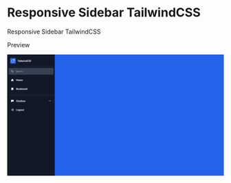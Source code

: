 # Responsive Sidebar TailwindCSS
Responsive Sidebar TailwindCSS

Preview

![Screenshoot 1](https://github.com/abdanzamzam/responsive-sidebar-tailwindcss/blob/main/preview/Screenshot%201.png)
